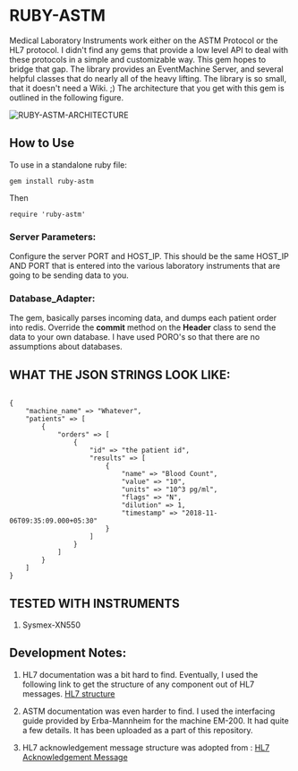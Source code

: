 # RUBY-ASTM

Medical Laboratory Instruments work either on the ASTM Protocol or the HL7 protocol. I didn't find any gems that provide a low level API to deal with these protocols in a simple and customizable way. This gem hopes to bridge that gap.
The library provides an EventMachine Server, and several helpful classes that do nearly all of the heavy lifting.
The library is so small, that it doesn't need a Wiki. ;)
The architecture that you get with this gem is outlined in the following figure.

![RUBY-ASTM-ARCHITECTURE](https://github.com/wordjelly/Ruby-ASTM/blob/master/architecture.svg)



## How to Use

To use in a standalone ruby file:

```
gem install ruby-astm
```

Then 

```
require 'ruby-astm'
```


### Server Parameters:

Configure the server PORT and HOST_IP. This should be the same HOST_IP AND PORT that is entered into the various laboratory instruments that are going to be sending data to you.


### Database_Adapter:

The gem, basically parses incoming data, and dumps each patient order into redis. Override the __commit__ method on the __Header__ class to send the data to your own database. I have used PORO's so that there are no assumptions about databases.  



## WHAT THE JSON STRINGS LOOK LIKE:


```

{
	"machine_name" => "Whatever",
	"patients" => [
		{
			"orders" => [
				{
					"id" => "the patient id",
					"results" => [
						{
							"name" => "Blood Count",
							"value" => "10",
							"units" => "10^3 pg/ml",
							"flags" => "N",
							"dilution" => 1,
							"timestamp" => "2018-11-06T09:35:09.000+05:30"
						}
					]
				}
			]
		}
	]
}

```


## TESTED WITH INSTRUMENTS

1. Sysmex-XN550



## Development Notes:

1. HL7 documentation was a bit hard to find. Eventually, I used the following link to get the structure of any component out of HL7 messages. [HL7 structure](http://hl7-definition.caristix.com:9010/HL7%20v2.4.9/segment/OBX)

2. ASTM documentation was even harder to find. I used the interfacing guide provided by Erba-Mannheim for the machine EM-200. It had quite a few details. It has been uploaded as a part of this repository.  

3. HL7 acknowledgement message structure was adopted from : [HL7 Acknowledgement Message](http://hl7reference.com/HL7%20Specifications%20ORM-ORU.PDF)